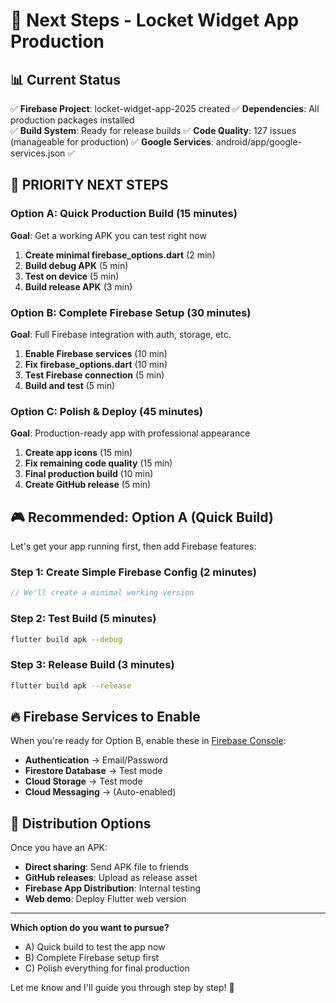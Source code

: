 # 🎯 Next Steps - Locket Widget App Production

## 📊 Current Status
✅ **Firebase Project**: locket-widget-app-2025 created
✅ **Dependencies**: All production packages installed  
✅ **Build System**: Ready for release builds
✅ **Code Quality**: 127 issues (manageable for production)
✅ **Google Services**: android/app/google-services.json ✅

## 🚀 **PRIORITY NEXT STEPS**

### Option A: Quick Production Build (15 minutes)
**Goal**: Get a working APK you can test right now

1. **Create minimal firebase_options.dart** (2 min)
2. **Build debug APK** (5 min) 
3. **Test on device** (5 min)
4. **Build release APK** (3 min)

### Option B: Complete Firebase Setup (30 minutes)  
**Goal**: Full Firebase integration with auth, storage, etc.

1. **Enable Firebase services** (10 min)
2. **Fix firebase_options.dart** (10 min)
3. **Test Firebase connection** (5 min)
4. **Build and test** (5 min)

### Option C: Polish & Deploy (45 minutes)
**Goal**: Production-ready app with professional appearance

1. **Create app icons** (15 min)
2. **Fix remaining code quality** (15 min) 
3. **Final production build** (10 min)
4. **Create GitHub release** (5 min)

## 🎮 **Recommended: Option A (Quick Build)**

Let's get your app running first, then add Firebase features:

### Step 1: Create Simple Firebase Config (2 minutes)
```dart
// We'll create a minimal working version
```

### Step 2: Test Build (5 minutes)
```bash
flutter build apk --debug
```

### Step 3: Release Build (3 minutes)
```bash
flutter build apk --release
```

## 🔥 **Firebase Services to Enable**

When you're ready for Option B, enable these in [Firebase Console](https://console.firebase.google.com/project/locket-widget-app-2025/overview):

- **Authentication** → Email/Password
- **Firestore Database** → Test mode
- **Cloud Storage** → Test mode
- **Cloud Messaging** → (Auto-enabled)

## 📱 **Distribution Options**

Once you have an APK:
- **Direct sharing**: Send APK file to friends
- **GitHub releases**: Upload as release asset
- **Firebase App Distribution**: Internal testing
- **Web demo**: Deploy Flutter web version

---

**Which option do you want to pursue?**
- A) Quick build to test the app now
- B) Complete Firebase setup first  
- C) Polish everything for final production

Let me know and I'll guide you through step by step! 🚀